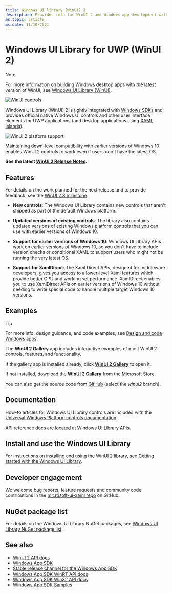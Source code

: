 ```yaml
---
title: Windows UI library (WinUI) 2
description: Provides info for WinUI 2 and Windows app development with the Windows App SDK.  
ms.topic: article
ms.date: 11/10/2021
---
```


# Windows UI Library for UWP (WinUI 2)

> [!NOTE]
> For more information on building Windows desktop apps with the latest version of WinUI, see [Windows UI Library (WinUI)](../index.md).

![WinUI controls](images/winui-hero1.png)

Windows UI Library (WinUI) 2 is tightly integrated with [Windows SDKs](https://developer.microsoft.com/windows/downloads/windows-10-sdk/) and provides official native Windows UI controls and other user interface elements for UWP applications (and desktop applications using [XAML Islands](../../desktop/modernize/xaml-islands.md)).

![WinUI 2 platform support](../../images/platforms-winui2.png)

Maintaining down-level compatibility with earlier versions of Windows 10 enables WinUI 2 controls to work even if users don't have the latest OS.

**See the latest [WinUI 2 Release Notes](release-notes/index.md).**

## Features

For details on the work planned for the next release and to provide feedback, see the [WinUI 2.8 milestone](https://github.com/microsoft/microsoft-ui-xaml/milestone/14).

- **New controls**: The Windows UI Library contains new controls that aren't shipped as part of the default Windows platform.

- **Updated versions of existing controls**: The library also contains updated versions of existing Windows platform controls that you can use with earlier versions of Windows 10.

- **Support for earlier versions of Windows 10**: Windows UI Library APIs work on earlier versions of Windows 10, so you don't have to include version checks or conditional XAML to support users who might not be running the very latest OS.

- **Support for XamlDirect**: The Xaml Direct APIs, designed for middleware developers, gives you access to a lower-level Xaml features which provide better CPU and working set performance. XamlDirect enables you to use XamlDirect APIs on earlier versions of Windows 10 without needing to write special code to handle multiple target Windows 10 versions.

## Examples

> [!TIP]
> For more info, design guidance, and code examples, see [Design and code Windows apps](../../design/index.md).
>
> The **WinUI 2 Gallery** app includes interactive examples of most WinUI 2 controls, features, and functionality.
>
> If the gallery app is installed already, click [**WinUI 2 Gallery**](winui2gallery:) to open it.
>
> If not installed, download the [**WinUI 2 Gallery**](https://www.microsoft.com/store/productId/9MSVH128X2ZT) from the Microsoft Store.
>
> You can also get the source code from [GitHub](https://github.com/Microsoft/WinUI-Gallery) (select the *winui2* branch).

## Documentation

How-to articles for Windows UI Library controls are included with the [Universal Windows Platform controls documentation](/windows/uwp/design/controls-and-patterns/).

API reference docs are located at [Windows UI Library APIs](/windows/winui/api/).

## Install and use the Windows UI Library

For instructions on installing and using the WinUI 2 library, see [Getting started with the Windows UI Library](getting-started.md).

## Developer engagement

We welcome bug reports, feature requests and community code contributions in the [microsoft-ui-xaml repo](https://github.com/microsoft/microsoft-ui-xaml/issues) on GitHub.

## NuGet package list

For details on the Windows UI Library NuGet packages, see [Windows UI Library NuGet package list](nuget-packages.md).

## See also

- [WinUI 2 API docs](/windows/winui/api/)
- [Windows App SDK](../../windows-app-sdk/index.md)
- [Stable release channel for the Windows App SDK](../../windows-app-sdk/stable-channel.md)
- [Windows App SDK WinRT API docs](/windows/windows-app-sdk/api/winrt/)
- [Windows App SDK Win32 API docs](/windows/windows-app-sdk/api/win32/)
- [Windows App SDK Samples](https://github.com/microsoft/WindowsAppSDK-Samples)
